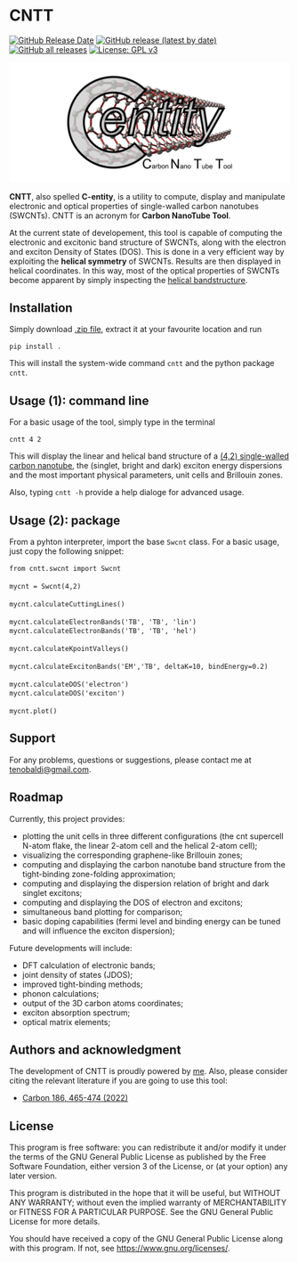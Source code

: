 # CNTT

[![GitHub Release Date](https://img.shields.io/github/release-date/t3n0/cntt)](https://github.com/t3n0/cntt/releases/latest)
[![GitHub release (latest by date)](https://img.shields.io/github/v/release/t3n0/cntt)](https://github.com/t3n0/cntt/releases/latest)
[![GitHub all releases](https://img.shields.io/github/downloads/t3n0/cntt/total)](https://github.com/t3n0/cntt/releases/download/v0.2/swcnt-bands-v0.2.zip)
[![License: GPL v3](https://img.shields.io/badge/License-GPLv3-blue.svg)](https://www.gnu.org/licenses/gpl-3.0)

![logo-wide](./docs/readme-pics/logo-wide.png)

**CNTT**, also spelled **C-entity**, is a utility to compute, display and manipulate electronic and optical properties of single-walled carbon nanotubes (SWCNTs). CNTT is an acronym for **Carbon NanoTube Tool**.

At the current state of developement, this tool is capable of computing the electronic and excitonic band structure of SWCNTs, along with the electron and exciton Density of States (DOS). This is done in a very efficient way by exploiting the **helical symmetry** of SWCNTs. Results are then displayed in helical coordinates. In this way, most of the optical properties of SWCNTs become apparent by simply inspecting the [helical bandstructure](./docs/readme-pics/cnt(4,2).png).

## Installation

Simply download [.zip file](https://github.com/t3n0/swcnt-bands/releases/download/v0.2/swcnt-bands-v0.2.zip), extract it at your favourite location and run
```
pip install .
```
This will install the system-wide command `cntt` and the python package `cntt`.

## Usage (1): command line

For a basic usage of the tool, simply type in the terminal
```
cntt 4 2
```
This will display the linear and helical band structure of a [(4,2) single-walled carbon nanotube](./docs/readme-pics/cnt(4,2).png), the (singlet, bright and dark) exciton energy dispersions and the most important physical parameters, unit cells and Brillouin zones.

Also, typing `cntt -h` provide a help dialoge for advanced usage.

## Usage (2): package

From a pyhton interpreter, import the base `Swcnt` class. For a basic usage, just copy the following snippet:
```
from cntt.swcnt import Swcnt

mycnt = Swcnt(4,2)

mycnt.calculateCuttingLines()

mycnt.calculateElectronBands('TB', 'TB', 'lin')
mycnt.calculateElectronBands('TB', 'TB', 'hel')

mycnt.calculateKpointValleys()

mycnt.calculateExcitonBands('EM','TB', deltaK=10, bindEnergy=0.2)

mycnt.calculateDOS('electron')
mycnt.calculateDOS('exciton')

mycnt.plot()
```
## Support

For any problems, questions or suggestions, please contact me at tenobaldi@gmail.com.

## Roadmap

Currently, this project provides:
 - plotting the unit cells in three different configurations (the cnt supercell N-atom flake, the linear 2-atom cell and the helical 2-atom cell);
 - visualizing the corresponding graphene-like Brillouin zones;
 - computing and displaying the carbon nanotube band structure from the tight-binding zone-folding approximation;
 - computing and displaying the dispersion relation of bright and dark singlet excitons;
 - computing and displaying the DOS of electron and excitons;
 - simultaneous band plotting for comparison;
 - basic doping capabilities (fermi level and binding energy can be tuned and will influence the exciton dispersion);

Future developments will include:
- DFT calculation of electronic bands;
- joint density of states (JDOS);
- improved tight-binding methods;
- phonon calculations;
- output of the 3D carbon atoms coordinates;
- exciton absorption spectrum;
- optical matrix elements;

## Authors and acknowledgment

The development of CNTT is proudly powered by [me](https://github.com/t3n0).
Also, please consider citing the relevant literature if you are going to use this tool:
 - [Carbon 186, 465-474 (2022)](https://doi.org/10.1016/j.carbon.2021.10.048)

## License

This program is free software: you can redistribute it and/or modify it under the terms of the GNU General Public License as published by the Free Software Foundation, either version 3 of the License, or (at your option) any later version.

This program is distributed in the hope that it will be useful, but WITHOUT ANY WARRANTY; without even the implied warranty of MERCHANTABILITY or FITNESS FOR A PARTICULAR PURPOSE.  See the GNU General Public License for more details.

You should have received a copy of the GNU General Public License along with this program.  If not, see <https://www.gnu.org/licenses/>.

